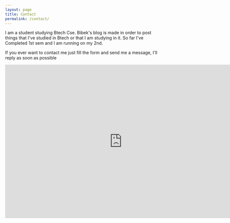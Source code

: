 ```yaml
---
layout: page
title: Contact
permalink: /contact/
---
```

I am a student studying Btech Cse. Bibek's blog is made in order to post things that I've studied in Btech or that I am studying in it. So far I've Completed 1st sem and I am running on my 2nd.
<p> If you ever want to contact me just fill the form and send me a message, I'll reply as soon as possible </p>
<iframe src="https://docs.google.com/forms/d/e/1FAIpQLSf1L9WdrndDjZxwAxoG3Hvzn4YWhCkmyqaoTEidZfC6oQqggw/viewform?embedded=true" width="760" height="500" frameborder="0" marginheight="0" marginwidth="0">Loading...</iframe>
